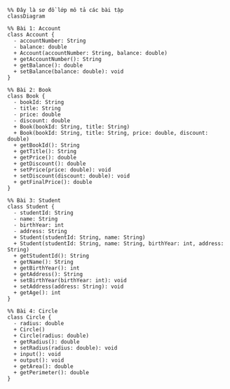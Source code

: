 <!--
HƯỚNG DẪN SỬ DỤNG FILE MERMAID CHO CLASS DIAGRAM:

1. File này chứa mã nguồn Mermaid để vẽ sơ đồ lớp (class diagram).
2. Để xem sơ đồ, bạn cần mở file này bằng Visual Studio Code (VS Code).
3. Cài extension: "Markdown Preview Mermaid Support" (tìm trong Extensions - Ctrl+Shift+X).
4. Sau khi cài, mở file acc.md, nhấn Ctrl+Shift+V hoặc Ctrl+K V để xem bản preview.
5. Nếu sơ đồ không hiện, hãy chắc chắn đoạn mã Mermaid không có thẻ <pre> hoặc các dấu lạ.
6. Comment (ghi chú) trong Mermaid dùng dấu % trước dòng.
-->

```mermaid
%% Đây là sơ đồ lớp mô tả các bài tập
classDiagram

%% Bài 1: Account
class Account {
  - accountNumber: String
  - balance: double
  + Account(accountNumber: String, balance: double)
  + getAccountNumber(): String
  + getBalance(): double
  + setBalance(balance: double): void
}

%% Bài 2: Book
class Book {
  - bookId: String
  - title: String
  - price: double
  - discount: double
  + Book(bookId: String, title: String)
  + Book(bookId: String, title: String, price: double, discount: double)
  + getBookId(): String
  + getTitle(): String
  + getPrice(): double
  + getDiscount(): double
  + setPrice(price: double): void
  + setDiscount(discount: double): void
  + getFinalPrice(): double
}

%% Bài 3: Student
class Student {
  - studentId: String
  - name: String
  - birthYear: int
  - address: String
  + Student(studentId: String, name: String)
  + Student(studentId: String, name: String, birthYear: int, address: String)
  + getStudentId(): String
  + getName(): String
  + getBirthYear(): int
  + getAddress(): String
  + setBirthYear(birthYear: int): void
  + setAddress(address: String): void
  + getAge(): int
}

%% Bài 4: Circle
class Circle {
  - radius: double
  + Circle()
  + Circle(radius: double)
  + getRadius(): double
  + setRadius(radius: double): void
  + input(): void
  + output(): void
  + getArea(): double
  + getPerimeter(): double
}